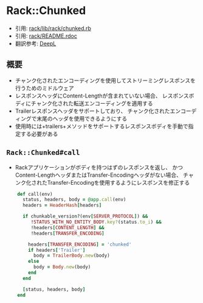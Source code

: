 # Rack::Chunked
- 引用: [rack/lib/rack/chunked.rb](https://github.com/rack/rack/blob/master/lib/rack/chunked.rb)
- 引用: [rack/README.rdoc](https://github.com/rack/rack/blob/master/README.rdoc)
- 翻訳参考: [DeepL](https://www.deepl.com/translator)

## 概要
- チャンク化されたエンコーディングを使用してストリーミングレスポンスを行うためのミドルウェア
- レスポンスヘッダにContent-Lengthが含まれていない場合、
  レスポンスボディにチャンク化された転送エンコーディングを適用する
- Trailerレスポンスヘッダをサポートしており、
  チャンク化されたエンコーディングで末尾のヘッダを使用できるようにする
- 使用時には+trailers+メソッドをサポートするレスポンスボディを手動で指定する必要がある

## `Rack::Chunked#call`
- Rackアプリケーションがボディを持つはずのレスポンスを返し、
  かつContent-LengthヘッダまたはTransfer-Encodingヘッダがない場合、
  チャンク化されたTransfer-Encodingを使用するようにレスポンスを修正する
```ruby
    def call(env)
      status, headers, body = @app.call(env)
      headers = HeaderHash[headers]

      if chunkable_version?(env[SERVER_PROTOCOL]) &&
         !STATUS_WITH_NO_ENTITY_BODY.key?(status.to_i) &&
         !headers[CONTENT_LENGTH] &&
         !headers[TRANSFER_ENCODING]

        headers[TRANSFER_ENCODING] = 'chunked'
        if headers['Trailer']
          body = TrailerBody.new(body)
        else
          body = Body.new(body)
        end
      end

      [status, headers, body]
    end
```
